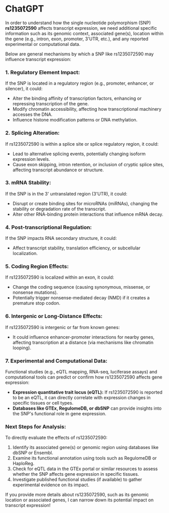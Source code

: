 # ChatGPT

In order to understand how the single nucleotide polymorphism (SNP) **rs1235072590** affects transcript expression, we need additional specific information such as its genomic context, associated gene(s), location within the gene (e.g., intron, exon, promoter, 3'UTR, etc.), and any reported experimental or computational data.

Below are general mechanisms by which a SNP like rs1235072590 may influence transcript expression:

### 1. **Regulatory Element Impact:**
   If the SNP is located in a regulatory region (e.g., promoter, enhancer, or silencer), it could:
   - Alter the binding affinity of transcription factors, enhancing or repressing transcription of the gene.
   - Modify chromatin accessibility, affecting how transcriptional machinery accesses the DNA.
   - Influence histone modification patterns or DNA methylation.

### 2. **Splicing Alteration:**
   If rs1235072590 is within a splice site or splice regulatory region, it could:
   - Lead to alternative splicing events, potentially changing isoform expression levels.
   - Cause exon skipping, intron retention, or inclusion of cryptic splice sites, affecting transcript abundance or structure.

### 3. **mRNA Stability:**
   If the SNP is in the 3' untranslated region (3'UTR), it could:
   - Disrupt or create binding sites for microRNAs (miRNAs), changing the stability or degradation rate of the transcript.
   - Alter other RNA-binding protein interactions that influence mRNA decay.

### 4. **Post-transcriptional Regulation:**
   If the SNP impacts RNA secondary structure, it could:
   - Affect transcript stability, translation efficiency, or subcellular localization.

### 5. **Coding Region Effects:**
   If rs1235072590 is localized within an exon, it could:
   - Change the coding sequence (causing synonymous, missense, or nonsense mutations).
   - Potentially trigger nonsense-mediated decay (NMD) if it creates a premature stop codon.

### 6. **Intergenic or Long-Distance Effects:**
   If rs1235072590 is intergenic or far from known genes:
   - It could influence enhancer-promoter interactions for nearby genes, affecting transcription at a distance (via mechanisms like chromatin looping).

### 7. **Experimental and Computational Data:**
   Functional studies (e.g., eQTL mapping, RNA-seq, luciferase assays) and computational tools can predict or confirm how rs1235072590 affects gene expression:
   - **Expression quantitative trait locus (eQTL):** If rs1235072590 is reported to be an eQTL, it can directly correlate with expression changes in specific tissues or cell types.
   - **Databases like GTEx, RegulomeDB, or dbSNP** can provide insights into the SNP's functional role in gene expression.

### Next Steps for Analysis:
To directly evaluate the effects of rs1235072590:
1. Identify its associated gene(s) or genomic region using databases like dbSNP or Ensembl.
2. Examine its functional annotation using tools such as RegulomeDB or HaploReg.
3. Check for eQTL data in the GTEx portal or similar resources to assess whether the SNP affects gene expression in specific tissues.
4. Investigate published functional studies (if available) to gather experimental evidence on its impact.

If you provide more details about rs1235072590, such as its genomic location or associated genes, I can narrow down its potential impact on transcript expression!